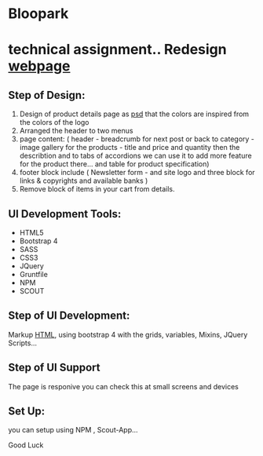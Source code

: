 # Bloopark
technical assignment.. Redesign [webpage](https://www.celticgold.eu/en/gold-bar-50g-valcambi-esg-combibar.html?___from_store=b_de)
===============

Step of Design:
-------

1. Design of product details page as [psd](https://github.com/azakii/bloopark/tree/master/Design%20Mockup) that the colors are inspired from the colors of the logo
1. Arranged the header to two menus
1. page content: ( header - breadcrumb for next post or back to category - image gallery for the products - title and price and quantity then the describtion and to tabs of accordions we can use it to add more feature for the product there... and table for product specification)
1. footer block include ( Newsletter form - and site logo and three block for links & copyrights and available banks )
1. Remove block of items in your cart from details.


UI Development Tools:
-------

*  HTML5
*  Bootstrap 4
*  SASS
*  CSS3
*  JQuery
*  Gruntfile
*  NPM
*  SCOUT


Step of UI Development:
-------

Markup [HTML](https://github.com/azakii/bloopark/tree/master/Html), using bootstrap 4 with the grids, variables, Mixins, JQuery Scripts...


Step of UI Support
-------

The page is responive you can check this at small screens and devices 

Set Up:
-------

you can setup using NPM , Scout-App...

Good Luck 

